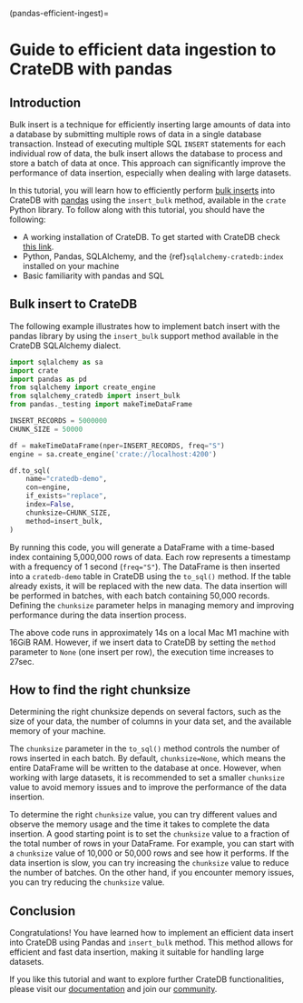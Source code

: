 (pandas-efficient-ingest)=
# Guide to efficient data ingestion to CrateDB with pandas

## Introduction
Bulk insert is a technique for efficiently inserting large amounts of data into a database by submitting multiple rows of data in a single database transaction. Instead of executing multiple SQL `INSERT` statements for each individual row of data, the bulk insert allows the database to process and store a batch of data at once. This approach can significantly improve the performance of data insertion, especially when dealing with large datasets.

In this tutorial, you will learn how to efficiently perform [bulk inserts](https://crate.io/docs/python/en/latest/by-example/sqlalchemy/dataframe.html) into CrateDB with [pandas](https://pandas.pydata.org/) using the `insert_bulk` method, available in the `crate` Python library. To follow along with this tutorial, you should have the following:

* A working installation of CrateDB. To get started with CrateDB check [this link](https://crate.io/lp-free-trial?hsCtaTracking=c2099713-cafa-4de6-a97e-2f86d80a788f%7C3a12b78e-e605-461c-9bd8-628d0d9e2522).
* Python, Pandas, SQLAlchemy, and the {ref}`sqlalchemy-cratedb:index` installed on your machine
* Basic familiarity with pandas and SQL

## Bulk insert to CrateDB

The following example illustrates how to implement batch insert with the pandas
library by using the `insert_bulk` support method available in the CrateDB
SQLAlchemy dialect.

```python
import sqlalchemy as sa
import crate
import pandas as pd
from sqlalchemy import create_engine
from sqlalchemy_cratedb import insert_bulk
from pandas._testing import makeTimeDataFrame

INSERT_RECORDS = 5000000
CHUNK_SIZE = 50000

df = makeTimeDataFrame(nper=INSERT_RECORDS, freq="S")
engine = sa.create_engine('crate://localhost:4200')

df.to_sql(
    name="cratedb-demo",
    con=engine,
    if_exists="replace",
    index=False,
    chunksize=CHUNK_SIZE,
    method=insert_bulk,
)
```

By running this code, you will generate a DataFrame with a time-based index containing 5,000,000 rows of data. Each row represents a timestamp with a frequency of 1 second (`freq="S"`). The DataFrame is then inserted into a `cratedb-demo` table in CrateDB using the `to_sql()` method. If the table already exists, it will be replaced with the new data. The data insertion will be performed in batches, with each batch containing 50,000 records. Defining the `chunksize` parameter helps in managing memory and improving performance during the data insertion process.

The above code runs in approximately 14s on a local Mac M1 machine with 16GiB RAM. However, if we insert data to CrateDB by setting the `method` parameter to `None` (one insert per row), the execution time increases to 27sec.

## How to find the right chunksize

Determining the right chunksize depends on several factors, such as the size of your data, the number of columns in your data set, and the available memory of your machine.

The `chunksize` parameter in the `to_sql()` method controls the number of rows inserted in each batch. By default, `chunksize=None`, which means the entire DataFrame will be written to the database at once. However, when working with large datasets, it is recommended to set a smaller `chunksize` value to avoid memory issues and to improve the performance of the data insertion.

To determine the right `chunksize` value, you can try different values and observe the memory usage and the time it takes to complete the data insertion. A good starting point is to set the `chunksize` value to a fraction of the total number of rows in your DataFrame. For example, you can start with a `chunksize` value of 10,000 or 50,000 rows and see how it performs. If the data insertion is slow, you can try increasing the `chunksize` value to reduce the number of batches. On the other hand, if you encounter memory issues, you can try reducing the `chunksize` value.

## Conclusion

Congratulations! You have learned how to implement an efficient data insert into CrateDB using Pandas and `insert_bulk` method. This method allows for efficient and fast data insertion, making it suitable for handling large datasets.

If you like this tutorial and want to explore further CrateDB functionalities, please visit our [documentation](https://crate.io/docs) and join our [community](https://community.cratedb.com/).
